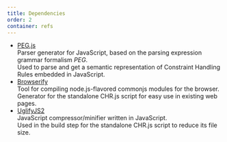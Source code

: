 ```yaml
---
title: Dependencies
order: 2
container: refs
---
```


* <a href="http://pegjs.org/" name="dependency-pegjs">PEG.js</a><br>Parser generator for JavaScript, based on the parsing expression grammar formalism *PEG*.<br>Used to parse and get a semantic representation of Constraint Handling Rules embedded in JavaScript.
* <a href="http://browserify.org/" name="dependency-browserify">Browserify</a><br>Tool for compiling node.js-flavored commonjs modules for the browser.<br>Generator for the standalone CHR.js script for easy use in existing web pages.
* <a href="http://lisperator.net/uglifyjs/" name="dependency-pegjs">UglifyJS2</a><br>JavaScript compressor/minifier written in JavaScript.<br>Used in the build step for the standalone CHR.js script to reduce its file size.
